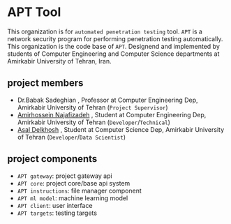 # APT Tool

This organization is for ```automated penetration testing``` tool. ```APT``` is a network
security program for performing penetration testing automatically. This organization is
the code base of ```APT```. Designend and implemented by students of Computer Engineering and
Computer Science departments at Amirkabir University of Tehran, Iran.

## project members

- Dr.Babak Sadeghian , Professor at Computer Engineering Dep, Amirkabir University of Tehran (```Project Supervisor```)
- [Amirhossein Najafizadeh](https://www.linkedin.com/in/amirnhnajafiz21/) , Student at Computer Engineering Dep, Amirkabir University of Tehran (```Developer```/```Technical```)
- [Asal Delkhosh](https://www.linkedin.com/in/asaldelkhosh/) , Student at Computer Science Dep, Amirkabir University of Tehran (```Developer```/```Data Scientist```)

## project components

- ```APT gateway```: project gateway api
- ```APT core```: project core/base api system
- ```APT instructions```: file manager component
- ```APT ml model```: machine learning model
- ```APT client```: user interface
- ```APT targets```: testing targets
